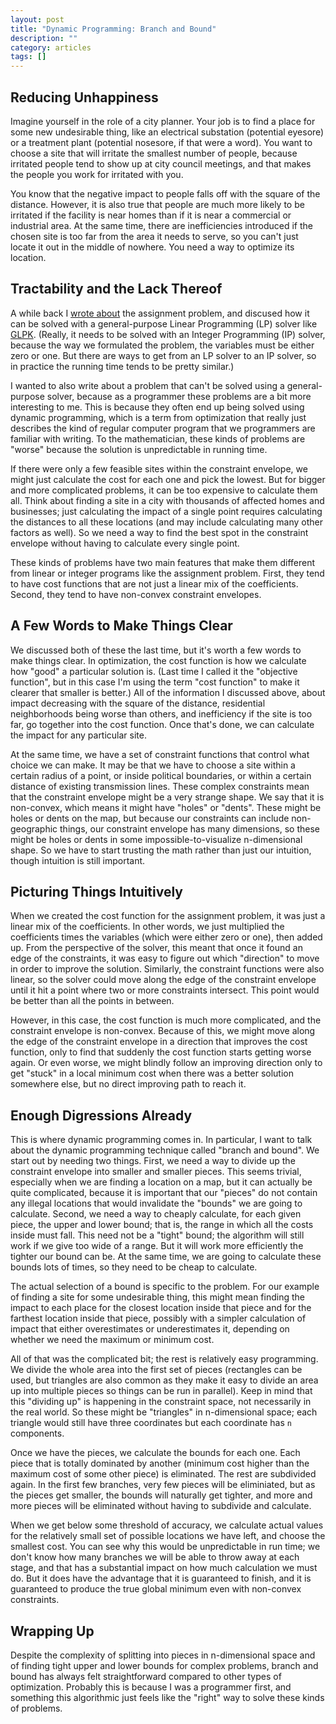 ```yaml
---
layout: post
title: "Dynamic Programming: Branch and Bound"
description: ""
category: articles
tags: []
---
```


## Reducing Unhappiness

Imagine yourself in the role of a city planner. Your job is to find a place for
some new undesirable thing, like an electrical substation (potential eyesore)
or a treatment plant (potential nosesore, if that were a word). You want to
choose a site that will irritate the smallest number of people, because irritated
people tend to show up at city council meetings, and that makes the people you
work for irritated with you.

You know that the negative impact to people falls off with the square of the
distance. However, it is also true that people are much more likely to be irritated
if the facility is near homes than if it is near a commercial or industrial area.
At the same time, there are inefficiencies introduced if the chosen site is too
far from the area it needs to serve, so you can't just locate it out in the middle
of nowhere. You need a way to optimize its location.

## Tractability and the Lack Thereof

A while back I [wrote about][prev] the assignment problem, and discused how it
can be solved with a general-purpose Linear Programming (LP) solver like
[GLPK][]. (Really, it needs to be solved with an Integer Programming (IP) solver,
because the way we formulated the problem, the variables must be either zero or
one. But there are ways to get from an LP solver to an IP solver, so in practice
the running time tends to be pretty similar.)

[prev]:https://dzone.com/articles/algorithms-the-assignment-problem
[glpk]:https://www.gnu.org/software/glpk/

I wanted to also write about a problem that can't be solved using a general-purpose
solver, because as a programmer these problems are a bit more interesting to me.
This is because they often end up being solved using dynamic programming, which
is a term from optimization that really just describes the kind of regular computer
program that we programmers are familiar with writing. To the mathematician, these
kinds of problems are "worse" because the solution is unpredictable in running time.

If there were only a few feasible sites within the constraint envelope, we
might just calculate the cost for each one and pick the lowest. But for bigger
and more complicated problems, it can be too expensive to calculate them all.
Think about finding a site in a city with thousands of affected homes and businesses;
just calculating the impact of a single point requires calculating the distances
to all these locations (and may include calculating many other factors as well).
So we need a way to find the best spot in the constraint envelope without having
to calculate every single point.

These kinds of problems have two main features that make them different from linear
or integer programs like the assignment problem. First, they tend to have cost
functions that are not just a linear mix of the coefficients. Second, they tend to
have non-convex constraint envelopes.

## A Few Words to Make Things Clear

We discussed both of these the last time, but it's worth a few words to make things
clear. In optimization, the cost function is how we calculate how "good" a particular
solution is. (Last time I called it the "objective function", but in this case I'm
using the term "cost function" to make it clearer that smaller is better.) All
of the information I discussed above, about impact decreasing with the square
of the distance, residential neighborhoods being worse than others, and
inefficiency if the site is too far, go together into the cost function. Once that's
done, we can calculate the impact for any particular site.

At the same time, we have a set of constraint functions that control what choice
we can make. It may be that we have to choose a site within a certain radius of a
point, or inside political boundaries, or within a certain distance of existing
transmission lines. These complex constraints mean that the constraint envelope
might be a very strange shape. We say that it is non-convex, which means it might
have "holes" or "dents". These might be holes or dents on the map, but because
our constraints can include non-geographic things, our constraint envelope has many
dimensions, so these might be holes or dents in some impossible-to-visualize
n-dimensional shape. So we have to start trusting the math rather than just our
intuition, though intuition is still important.

## Picturing Things Intuitively

When we created the cost function for the assignment problem, it was just a linear
mix of the coefficients. In other words, we just multiplied the coefficients times
the variables (which were either zero or one), then added up. From the perspective
of the solver, this meant that once it found an edge of the constraints, it was
easy to figure out which "direction" to move in order to improve the solution.
Similarly, the constraint functions were also linear, so the solver could move
along the edge of the constraint envelope until it hit a point where two or more
constraints intersect. This point would be better than all the points in between.

However, in this case, the cost function is much more complicated, and the
constraint envelope is non-convex. Because of this, we might move along the
edge of the constraint envelope in a direction that improves the cost function,
only to find that suddenly the cost function starts getting worse again. Or even
worse, we might blindly follow an improving direction only to get "stuck" in a
local minimum cost when there was a better solution somewhere else, but no direct
improving path to reach it.

## Enough Digressions Already

This is where dynamic programming comes in. In particular, I want to talk about
the dynamic programming technique called "branch and bound". We start out by
needing two things. First, we need a way to divide up the constraint envelope
into smaller and smaller pieces. This seems trivial, especially when we are
finding a location on a map, but it can actually be quite complicated, because
it is important that our "pieces" do not contain any illegal locations that
would invalidate the "bounds" we are going to calculate. Second, we need a way
to cheaply calculate, for each given piece, the upper and lower bound; that
is, the range in which all the costs inside must fall. This need not be a
"tight" bound; the algorithm will still work if we give too wide of a range.
But it will work more efficiently the tighter our bound can be. At the same
time, we are going to calculate these bounds lots of times, so they need to be
cheap to calculate.

The actual selection of a bound is specific to the problem. For our example of
finding a site for some undesirable thing, this might mean finding the impact
to each place for the closest location inside that piece and for the farthest
location inside that piece, possibly with a simpler calculation of impact that
either overestimates or underestimates it, depending on whether we need the
maximum or minimum cost.

All of that was the complicated bit; the rest is relatively easy programming.
We divide the whole area into the first set of pieces (rectangles can be used,
but triangles are also common as they make it easy to divide an area up into
multiple pieces so things can be run in parallel). Keep in mind that this
"dividing up" is happening in the constraint space, not necessarily in the
real world. So these might be "triangles" in n-dimensional space; each
triangle would still have three coordinates but each coordinate has `n`
components.

Once we have the pieces, we calculate the bounds for each one. Each piece
that is totally dominated by another (minimum cost higher than the maximum
cost of some other piece) is eliminated. The rest are subdivided again. In
the first few branches, very few pieces will be eliminiated, but as the pieces
get smaller, the bounds will naturally get tighter, and more and more pieces
will be eliminated without having to subdivide and calculate.

When we get below some threshold of accuracy, we calculate actual values for
the relatively small set of possible locations we have left, and choose the
smallest cost. You can see why this would be unpredictable in run time; we
don't know how many branches we will be able to throw away at each stage, and
that has a substantial impact on how much calculation we must do. But it does
have the advantage that it is guaranteed to finish, and it is guaranteed to
produce the true global minimum even with non-convex constraints.

## Wrapping Up

Despite the complexity of splitting into pieces in n-dimensional space and
of finding tight upper and lower bounds for complex problems, branch and
bound has always felt straightforward compared to other types of optimization.
Probably this is because I was a programmer first, and something this
algorithmic just feels like the "right" way to solve these kinds of problems.

